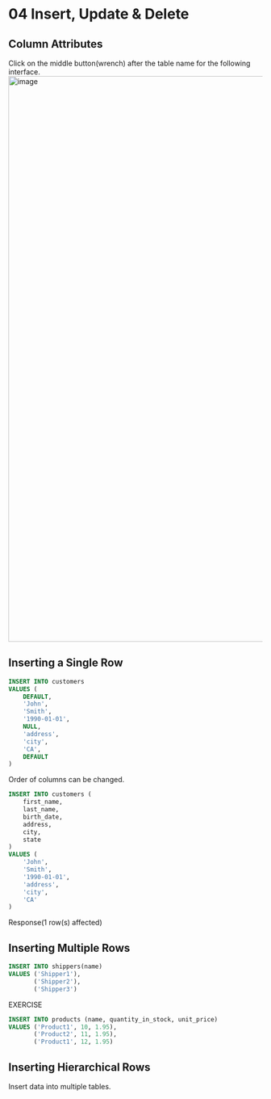 # 04 Insert, Update & Delete
## Column Attributes
Click on the middle button(wrench) after the table name for the following interface.
<img width="1120" alt="image" src="https://user-images.githubusercontent.com/60777462/167370604-d064914f-7570-425a-b2c2-5d211f343814.png">

## Inserting a Single Row
``` sql
INSERT INTO customers
VALUES (
    DEFAULT,
    'John',
    'Smith',
    '1990-01-01',
    NULL,
    'address',
    'city',
    'CA',
    DEFAULT
)
```

Order of columns can be changed.
``` sql
INSERT INTO customers (
    first_name,
    last_name,
    birth_date,
    address,
    city,
    state
)
VALUES (
    'John',
    'Smith',
    '1990-01-01',
    'address',
    'city',
    'CA'
)
```
Response(1 row(s) affected)

## Inserting Multiple Rows
``` sql
INSERT INTO shippers(name)
VALUES ('Shipper1'),
       ('Shipper2'),
       ('Shipper3')
```

EXERCISE
``` sql
INSERT INTO products (name, quantity_in_stock, unit_price)
VALUES ('Product1', 10, 1.95),
       ('Product2', 11, 1.95),
       ('Product1', 12, 1.95)
```

## Inserting Hierarchical Rows
Insert data into multiple tables.
``` sql
```
